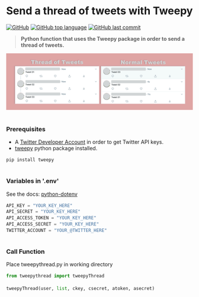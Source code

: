 # Send a thread of tweets with Tweepy
[![GitHub](https://img.shields.io/github/license/jacobmannix/tweepythread?color=blue)](LICENSE)
[![GitHub top language](https://img.shields.io/github/languages/top/jacobmannix/tweepythread)](https://github.com/JacobMannix/kubernetes-stafford)
[![GitHub last commit](https://img.shields.io/github/last-commit/jacobmannix/tweepythread)](https://github.com/JacobMannix/kubernetes-stafford/commits/master)

> <b> Python function that uses the Tweepy package in order to send a thread of tweets. </b>

![ThreadVNormalTweets](images/threadvnormaltweets.jpeg)

#

### Prerequisites
- A [Twitter Developer Account](https://developer.twitter.com/) in order to get Twitter API keys.
- [tweepy](https://www.tweepy.org/) python package installed.
```python
pip install tweepy
```
#
### Variables in '.env'
See the docs: [python-dotenv](https://github.com/theskumar/python-dotenv)
```python
API_KEY = "YOUR_KEY_HERE"
API_SECRET = "YOUR_KEY_HERE"
API_ACCESS_TOKEN = "YOUR_KEY_HERE"
API_ACCESS_SECRET = "YOUR_KEY_HERE"
TWITTER_ACCOUNT = "YOUR_@TWITTER_HERE"
```

#
### Call Function
Place tweepythread.py in working directory
```python
from tweepythread import tweepyThread

tweepyThread(user, list, ckey, csecret, atoken, asecret)
```